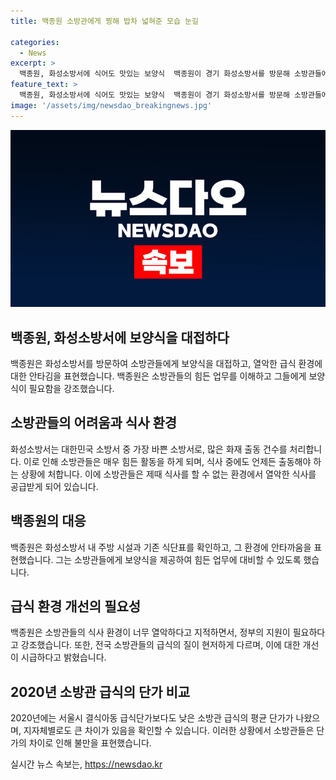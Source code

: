 ```yaml
---
title: 백종원 소방관에게 찡해 밥차 넓혀준 모습 눈길

categories:
  - News
excerpt: >
  백종원, 화성소방서에 식어도 맛있는 보양식  백종원이 경기 화성소방서를 방문해 소방관들에게 보양식을 대접했다. 활동 중인 소방대원들을 위해 기존 식단을 점검하고, 식사 중에도 연신 출동해야 하는 상황에서 충분한 영양을 고려한 한끼를 제공했다. 이를 통해 백종원은 소방관들의 어려움을 이해하고 존경하는 모습을 보였다. 한편으로는 전국 소방관들의 급식환경과 고충에 대해 이야기하는 계기가 됐다.
feature_text: >
  백종원, 화성소방서에 식어도 맛있는 보양식  백종원이 경기 화성소방서를 방문해 소방관들에게 보양식을 대접했다. 활동 중인 소방대원들을 위해 기존 식단을 점검하고, 식사 중에도 연신 출동해야 하는 상황에서 충분한 영양을 고려한 한끼를 제공했다. 이를 통해 백종원은 소방관들의 어려움을 이해하고 존경하는 모습을 보였다. 한편으로는 전국 소방관들의 급식환경과 고충에 대해 이야기하는 계기가 됐다.
image: '/assets/img/newsdao_breakingnews.jpg'
---
```


<p><img src="/assets/img/newsdao_breakingnews.jpg" alt="ontimetimes 속보" /></p>

<h2 data-ke-size="size26">백종원, 화성소방서에 보양식을 대접하다</h2>

<p data-ke-size="size16">백종원은 화성소방서를 방문하여 소방관들에게 보양식을 대접하고, 열악한 급식 환경에 대한 안타김을 표현했습니다. 백종원은 소방관들의 힘든 업무를 이해하고 그들에게 보양식이 필요함을 강조했습니다.</p>

<h2 data-ke-size="size26">소방관들의 어려움과 식사 환경</h2>

<p data-ke-size="size16">화성소방서는 대한민국 소방서 중 가장 바쁜 소방서로, 많은 화재 출동 건수를 처리합니다. 이로 인해 소방관들은 매우 힘든 활동을 하게 되며, 식사 중에도 언제든 출동해야 하는 상황에 처합니다. 이에 소방관들은 제때 식사를 할 수 없는 환경에서 열악한 식사를 공급받게 되어 있습니다.</p>

<h2 data-ke-size="size26">백종원의 대응</h2>

<p data-ke-size="size16">백종원은 화성소방서 내 주방 시설과 기존 식단표를 확인하고, 그 환경에 안타까움을 표현했습니다. 그는 소방관들에게 보양식을 제공하여 힘든 업무에 대비할 수 있도록 했습니다.</p>

<h2 data-ke-size="size26">급식 환경 개선의 필요성</h2>

<p data-ke-size="size16">백종원은 소방관들의 식사 환경이 너무 열악하다고 지적하면서, 정부의 지원이 필요하다고 강조했습니다. 또한, 전국 소방관들의 급식의 질이 현저하게 다르며, 이에 대한 개선이 시급하다고 밝혔습니다.</p>

<h2 data-ke-size="size26">2020년 소방관 급식의 단가 비교</h2>

<p data-ke-size="size16">2020년에는 서울시 결식아동 급식단가보다도 낮은 소방관 급식의 평균 단가가 나왔으며, 지자체별로도 큰 차이가 있음을 확인할 수 있습니다. 이러한 상황에서 소방관들은 단가의 차이로 인해 불만을 표현했습니다.</p>
실시간 뉴스 속보는, <a href="https://newsdao.kr" rel="dofollow">https://newsdao.kr</a>


